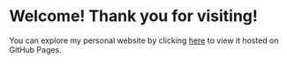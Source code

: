 # Welcome! Thank you for visiting!   
You can explore my personal website by clicking [here](https://annazxc.github.io/) to view it hosted on GitHub Pages.


